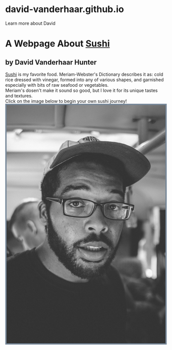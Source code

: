# david-vanderhaar.github.io
Learn more about David

<html>
<head>
  <meta charset="utf-8">
  <meta http-equiv="X-UA-Compatible" content="IE=edge">
  <style media="screen" type="text/css">

    body{
      color: LightSlateGray;
      background-color: white;
      text-align: center;

    }

</style>
</head>
<h1>
   A Webpage About <a href="https://en.wikipedia.org/wiki/Sushi">Sushi</a>
   <h2>
     by David Vanderhaar Hunter
   </h2>
 </h1>

<body>
  
  <p>
    <a href="https://en.wikipedia.org/wiki/Sushi">Sushi</a> is my favorite food. Meriam-Webster's Dictionary describes it as: cold rice dressed with vinegar, formed into any of various shapes, and garnished especially with bits of raw seafood or vegetables.
    <br>
    Meriam's dosen't make it sound so good, but I love it for its unique tastes and textures.
    <br>
    Click on the image below to begin your own sushi journey!
    <br>
    <a href="https://en.wikipedia.org/wiki/Sushi">
      <img id='selfPortrait' style="border: #778899 4px solid;" src="Self_Trevor.jpg" onmouseover="this.src='Self_Drawn.JPG'"
      onmouseout="this.src='Self_Trevor.jpg'">
    </a>
  </p>
</body>

</html>

